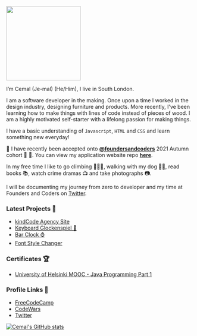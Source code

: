  <img src="https://media.giphy.com/media/1es0suLtBMuZcRBtvl/giphy.gif" width="200"> 

I’m Cemal (Je-mal) (He/Him), I live in South London. 

I am a software developer in the making. Once upon a time I worked in the design industry, designing furniture and products. More recently, I’ve been learning how to make things with lines of code instead of pieces of wood. I am a highly motivated self-starter with a lifelong passion for making things.

I have a basic understanding of `Javascript`, `HTML` and `CSS` and learn something new everyday!

🎉 I have recently been accepted onto [**@foundersandcoders**](https://github.com/foundersandcoders) 2021 Autumn cohort 🍁 🎉. You can view my application website repo [**here**](https://github.com/cemalokten/fac-application-website).

In my free time I like to go climbing 🧗🏼‍♂️, walking with my dog 🐕‍🦺, read books 📚, watch crime dramas 📺 and take photographs 📷.

I will be documenting my journey from zero to developer and my time at Founders and Coders on [Twitter](https://twitter.com/cemalokten).

### Latest Projects 📌

* [kindCode Agency Site](https://fac22.github.io/kindcode/)
* [Keyboard Glockenspiel 🎹](https://cemalokten.github.io/keyboard-glockenspiel/)
* [Bar Clock ⌚](https://cemalokten.github.io/bar-clock/)
* [Font Style Changer](https://cemalokten.github.io/font-style-changer/)

### Certificates 🏆

* [University of Helsinki MOOC - Java Programming Part 1](https://certificates.mooc.fi/validate/xgg8x6qj2e)

### Profile Links 🔗

* [FreeCodeCamp](https://www.freecodecamp.org/cemalokten)
* [CodeWars](https://www.codewars.com/users/cemalokten)
* [Twitter](https://twitter.com/cemalokten)

[![Cemal's GitHub stats](https://github-readme-stats.vercel.app/api?username=cemalokten&theme=greywhite)](https://github.com/anuraghazra/github-readme-stats)

